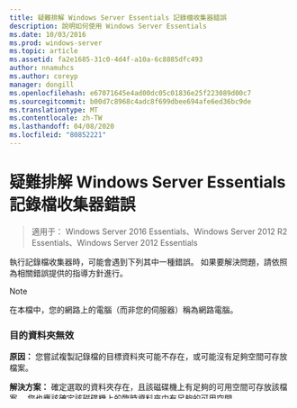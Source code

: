 ```yaml
---
title: 疑難排解 Windows Server Essentials 記錄檔收集器錯誤
description: 說明如何使用 Windows Server Essentials
ms.date: 10/03/2016
ms.prod: windows-server
ms.topic: article
ms.assetid: fa2e1685-31c0-4d4f-a10a-6c8885dfc493
author: nnamuhcs
ms.author: coreyp
manager: dongill
ms.openlocfilehash: e67071645e4ad00dc05c01836e25f223089d00c7
ms.sourcegitcommit: b00d7c8968c4adc8f699dbee694afe6ed36bc9de
ms.translationtype: MT
ms.contentlocale: zh-TW
ms.lasthandoff: 04/08/2020
ms.locfileid: "80852221"
---
```

# <a name="troubleshoot-windows-server-essentials-log-collector-errors"></a>疑難排解 Windows Server Essentials 記錄檔收集器錯誤

>適用于： Windows Server 2016 Essentials、Windows Server 2012 R2 Essentials、Windows Server 2012 Essentials

執行記錄檔收集器時，可能會遇到下列其中一種錯誤。 如果要解決問題，請依照為相關錯誤提供的指導方針進行。  
  
> [!NOTE]
> 在本檔中，您的網路上的電腦（而非您的伺服器）稱為網路電腦。
  
###  <a name="the-destination-folder-is-not-valid"></a><a name="BKMK_TheDestinationFolderIsNotValid"></a>目的資料夾無效  
 **原因：** 您嘗試複製記錄檔的目標資料夾可能不存在，或可能沒有足夠空間可存放檔案。  
  
 **解決方案：** 確定選取的資料夾存在，且該磁碟機上有足夠的可用空間可存放該檔案。 您也應該確定該磁碟機上的臨時資料夾中有足夠的可用空間。  
  
###  <a name="a-network-error-has-occurred"></a><a name="BKMK_ANetworkErrorHasOccurred"></a>發生網路錯誤  
 **原因：** 網路電腦或伺服器上可能有網路相關問題。  
  
 **解決方案：** 確定所有電腦和網路裝置的電源都已開啟，並且已連線至網路。 如果無法解決問題，請連絡維護您網路的人員以取得協助。  
  
###  <a name="cannot-collect-log-files-for-the-computer"></a><a name="BKMK_CannotCollectLogFiles"></a>無法收集電腦的記錄檔  
 **原因：** 記錄檔收集器可能未安裝在電腦上，因為電腦並未成功使用「將電腦連線到伺服器」精靈連線到伺服器。  
  
 **解決方案：** 如需如何解決伺服器連線問題的相關資訊，請參閱[疑難排解將電腦連線到伺服器](https://go.microsoft.com/fwlink/p/?LinkID=241492)。  
  
 如果仍然無法將電腦連線到伺服器，您可以手動將記錄檔複製到 USB 快閃磁碟機，如下所示：  
  
-   對於執行 Windows 7、Windows 8 或 Windows Multipoint Server 的用戶端電腦，您可以複製位於 **%sysdir%\programdata\Microsoft\Windows Server** 的 [記錄檔]資料夾。  
  
###  <a name="you-do-not-have-permission-to-save-the-log-files-to-the-selected-folder"></a><a name="BKMK_YouDoNotHavePermission"></a>您沒有將記錄檔儲存到所選資料夾的許可權  
 **原因：** 您可能沒有權限寫入您選取用來儲存記錄檔的資料夾。  
  
 **解決方案：** 如果您使用預設路徑來儲存記錄檔，請確定您擁有共用資料夾的寫入權限 **\\\\< ServerName\>\Logs**。 如果您要將記錄檔儲存到網路電腦上，請確定您有權寫入您選取用於儲存記錄檔的資料夾。  
  
###  <a name="the-computer-is-not-configured-properly-to-collect-the-log-files"></a><a name="BKMK_TheComputerIsNotConfiguredProperly"></a>未正確設定電腦來收集記錄檔  
 **原因：** 電腦未正確設定記錄檔收集器設定  
  
 **解決方案：** 重新安裝記錄檔收集器。 請參閱[重新安裝記錄檔收集器](Install-the-Windows-Server-Essentials-Log-Collector.md#BKMK_Reinstall)。  
  
###  <a name="an-unknown-error-occurred"></a><a name="BKMK_AnUnknownErrorOccurred"></a>發生未知的錯誤  
 **原因：** 不明。  
  
 **解決方案 1：** 重新執行記錄檔收集器。 如果錯誤再次發生，請確定沒有連線問題。 您也可以嘗試重新安裝記錄檔收集器。 請參閱[重新安裝記錄檔收集器](Install-the-Windows-Server-Essentials-Log-Collector.md#BKMK_Reinstall)。 如果無法解決問題，請連絡維護您網路的人員以取得協助。  
  
 **解決方案 2：** 首先，嘗試開啟儲存記錄檔的資料夾。 如果已經產生包含電腦名稱的 zip 檔案，請忽略此錯誤並改用該記錄檔。 如果未產生任何記錄檔，請重新執行記錄檔收集器。 如果錯誤再次發生，請確定沒有連線問題。 您也可以嘗試重新安裝記錄檔收集器。 請參閱[重新安裝記錄檔收集器](Install-the-Windows-Server-Essentials-Log-Collector.md#BKMK_Reinstall)。 如果無法解決問題，請連絡維護您網路的人員以取得協助。